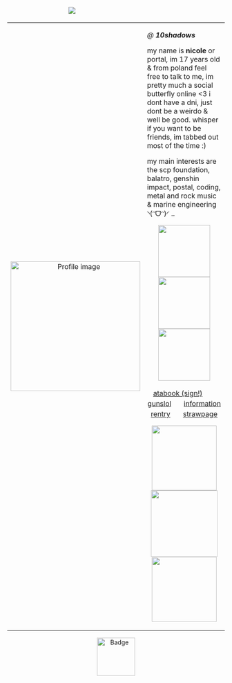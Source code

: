 ㅤㅤㅤㅤㅤㅤㅤㅤㅤㅤㅤ![](https://komarev.com/ghpvc/?username=10shadows&amp;label=ecdysis&amp;color=gray&amp;style=plastic)
<table>
  <tr>
    <td width="40%" align="center">
      <img src="https://files.catbox.moe/wrwn7l.png" width="300" alt="Profile image">
    </td>
    <td width="60%" valign="top">
      <p><i>@ <b>10shadows</b></i></p>
      <p>
        my name is <b>nicole</b> or portal, im 17 years old & from poland  
        feel free to talk to me, im pretty much a social butterfly online &lt;3  
        i dont have a dni, just dont be a weirdo & well be good.  
        whisper if you want to be friends, im tabbed out most of the time :)
      </p>
      <p>
        my main interests are the scp foundation, balatro, genshin impact, postal, coding, metal and rock music & marine engineering ◝(ᵔᗜᵔ)◜ ..
      </p>
      <p align="center">
        <img src="https://nustuff.carrd.co/assets/images/gallery15/6c07f5d1.jpg?v=0a15e1db" width="120">
        <img src="https://nustuff.carrd.co/assets/images/gallery14/fddd6af2.jpg?v=0a15e1db" width="120">
        <img src="https://nustuff.carrd.co/assets/images/gallery10/04d9e96d.png?v=0a15e1db" width="120">
      </p>
 <p align="center"> <a href="https://portal.atabook.org/">atabook (sign!)</a>ㅤㅤ<a href="https://guns.lol/repentance">gunslol</a>ㅤㅤ<a href="https://rentry.co/angelofdarkness">information rentry</a>ㅤㅤ<a href="https://madnesscombat.straw.page/">strawpage</a>
</p>
      <p align="center">
        <img src="https://gifcity.carrd.co/assets/images/gallery18/e87e8a26.gif?v=e3c0bc0f" width="150">
        <img src="https://gifcity.carrd.co/assets/images/gallery18/33b6e7f8.gif?v=e3c0bc0f" width="154">
        <img src="https://supplies.ju.mp/assets/images/gallery07/f60bbb94.gif?v=1c1ba870" width="150">
      </p>
    </td>
  </tr>
</table>

<p align="center">
  <img src="https://camo.githubusercontent.com/1f941bcc72143af0aa58af1b9839b12895f25f8904c62c04a102ff03d2d3976f/68747470733a2f2f66696c65732e636174626f782e6d6f652f3666726a676c2e706e67" width="88" alt="Badge">
</p>
